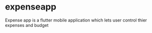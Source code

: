 # expenseapp
Expense app is a flutter mobile application which lets user control thier expenses and budget
